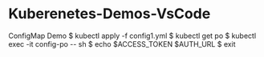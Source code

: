 # Kuberenetes-Demos-VsCode

ConfigMap Demo
$ kubectl apply -f config1.yml
$ kubectl get po
$ kubectl exec -it config-po -- sh
$ echo $ACCESS_TOKEN $AUTH_URL
$ exit
